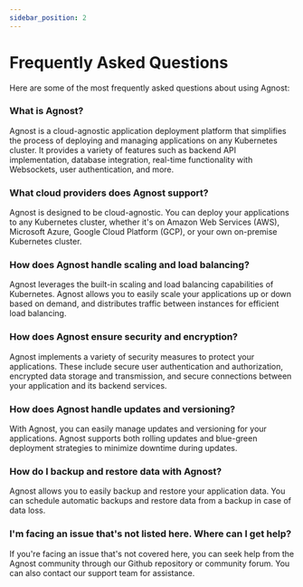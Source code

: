 ```yaml
---
sidebar_position: 2
---
```


# Frequently Asked Questions

Here are some of the most frequently asked questions about using Agnost:

### What is Agnost?

Agnost is a cloud-agnostic application deployment platform that simplifies the
process of deploying and managing applications on any Kubernetes cluster. It
provides a variety of features such as backend API implementation, database
integration, real-time functionality with Websockets, user authentication, and
more.

### What cloud providers does Agnost support?

Agnost is designed to be cloud-agnostic. You can deploy your applications to any
Kubernetes cluster, whether it's on Amazon Web Services (AWS), Microsoft Azure,
Google Cloud Platform (GCP), or your own on-premise Kubernetes cluster.

### How does Agnost handle scaling and load balancing?

Agnost leverages the built-in scaling and load balancing capabilities of
Kubernetes. Agnost allows you to easily scale your applications up or down based
on demand, and distributes traffic between instances for efficient load
balancing.

### How does Agnost ensure security and encryption?

Agnost implements a variety of security measures to protect your applications.
These include secure user authentication and authorization, encrypted data
storage and transmission, and secure connections between your application and
its backend services.

### How does Agnost handle updates and versioning?

With Agnost, you can easily manage updates and versioning for your applications.
Agnost supports both rolling updates and blue-green deployment strategies to
minimize downtime during updates.

### How do I backup and restore data with Agnost?

Agnost allows you to easily backup and restore your application data. You can
schedule automatic backups and restore data from a backup in case of data loss.

### I'm facing an issue that's not listed here. Where can I get help?

If you're facing an issue that's not covered here, you can seek help from the
Agnost community through our Github repository or community forum. You can also
contact our support team for assistance.

